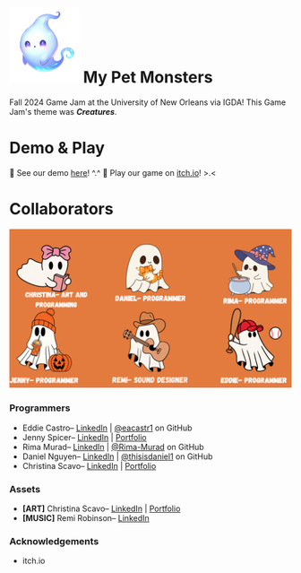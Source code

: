 # ![](images/9NeiaJ.png) My Pet Monsters

Fall 2024 Game Jam at the University of New Orleans via IGDA! This Game Jam's theme was <i><strong>Creatures</strong></i>.

# Demo & Play

📌 See our demo [here](https://youtu.be/ZUOERl2Ovzs)! \^.^
📌 Play our game on [itch.io](igda-uno.itch.io/my-pet-monster)! >.<

# Collaborators
![](Team_MyPetMonsters.png)

### Programmers

* Eddie Castro– [LinkedIn](https://www.linkedin.com/in/eacastr1/) | [@eacastr1](https://github.com/eacastr1) on GitHub
* Jenny Spicer– [LinkedIn](www.linkedin.com/in/jenspi) | [Portfolio](http://jenspi.github.io)
* Rima Murad– [LinkedIn](https://www.linkedin.com/in/rima-murad/) | [@Rima-Murad](https://github.com/Rima-Murad) on GitHub
* Daniel Nguyen– [LinkedIn](https://www.linkedin.com/in/daniel-nguyen-541530226/) | [@thisisdaniel1](https://github.com/thisisdaniel1) on GitHub
* Christina Scavo– [LinkedIn](https://www.linkedin.com/in/cscavo/) | [Portfolio](https://sites.google.com/view/christinascavo/home/)

### Assets

* **[ART]** Christina Scavo– [LinkedIn](https://www.linkedin.com/in/cscavo/) | [Portfolio](https://sites.google.com/view/christinascavo/home/)
* **[MUSIC]** Remi Robinson– [LinkedIn](https://www.linkedin.com/in/richard-robinson-ba0b92266/)

### Acknowledgements

* itch.io
